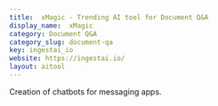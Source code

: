 ```yaml
---
title:  xMagic - Trending AI tool for Document Q&A
display_name:  xMagic
category: Document Q&A
category_slug: document-qa
key: ingestai_io
website: https://ingestai.io/
layout: aitool
---
```


Creation of chatbots for messaging apps.
